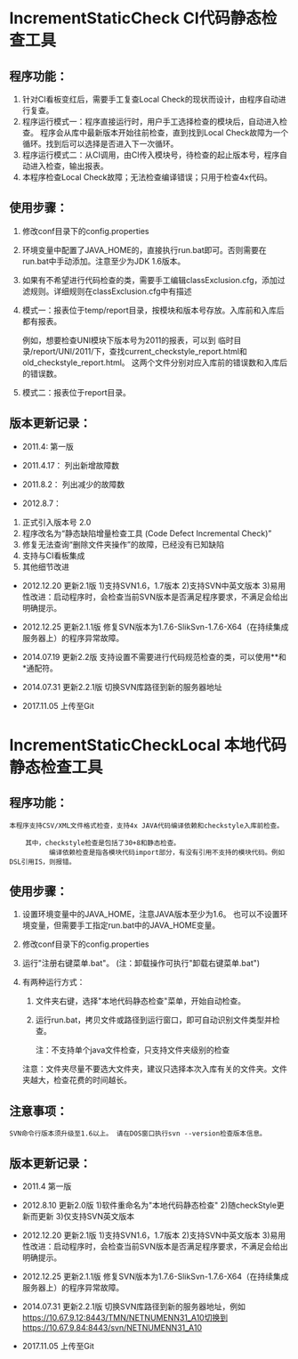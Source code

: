 # IncrementStaticCheck CI代码静态检查工具

## 程序功能：

1. 针对CI看板变红后，需要手工复查Local Check的现状而设计，由程序自动进行复查。
2. 程序运行模式一：程序直接运行时，用户手工选择检查的模块后，自动进入检查。 程序会从库中最新版本开始往前检查，直到找到Local Check故障为一个循环。找到后可以选择是否进入下一次循环。
3. 程序运行模式二：从CI调用，由CI传入模块号，待检查的起止版本号，程序自动进入检查，输出报表。
4. 本程序检查Local Check故障；无法检查编译错误；只用于检查4x代码。


## 使用步骤：

1. 修改conf目录下的config.properties

2. 环境变量中配置了JAVA_HOME的，直接执行run.bat即可。否则需要在run.bat中手动添加。注意至少为JDK 1.6版本。

3. 如果有不希望进行代码检查的类，需要手工编辑classExclusion.cfg，添加过滤规则。详细规则在classExclusion.cfg中有描述

4. 模式一：报表位于temp/report目录，按模块和版本号存放。入库前和入库后都有报表。
   
   例如，想要检查UNI模块下版本号为2011的报表，可以到 临时目录/report/UNI/2011/下，查找current_checkstyle_report.html和old_checkstyle_report.html。
   这两个文件分别对应入库前的错误数和入库后的错误数。
   
5. 模式二：报表位于report目录。

   
## 版本更新记录：
- 2011.4:
第一版

- 2011.4.17：
列出新增故障数

- 2011.8.2：
列出减少的故障数

- 2012.8.7：
1) 正式引入版本号 2.0
2) 程序改名为“静态缺陷增量检查工具 (Code Defect Incremental Check)”
3) 修复无法查询“删除文件夹操作”的故障，已经没有已知缺陷
4) 支持与CI看板集成
5) 其他细节改进

- 2012.12.20 更新2.1版
1)支持SVN1.6，1.7版本
2)支持SVN中英文版本
3)易用性改进：启动程序时，会检查当前SVN版本是否满足程序要求，不满足会给出明确提示。

- 2012.12.25 更新2.1.1版
修复SVN版本为1.7.6-SlikSvn-1.7.6-X64（在持续集成服务器上）的程序异常故障。

- 2014.07.19 更新2.2版
支持设置不需要进行代码规范检查的类，可以使用**和*通配符。

- 2014.07.31 更新2.2.1版
切换SVN库路径到新的服务器地址

- 2017.11.05 
上传至Git




# IncrementStaticCheckLocal 本地代码静态检查工具



## 程序功能：

    本程序支持CSV/XML文件格式检查，支持4x JAVA代码编译依赖和checkstyle入库前检查。
    
        其中，checkstyle检查是包括了30+8和静态检查。
              编译依赖检查是指各模块代码import部分，有没有引用不支持的模块代码。例如DSL引用IS，则报错。

## 使用步骤：

1. 设置环境变量中的JAVA_HOME，注意JAVA版本至少为1.6。  也可以不设置环境变量，但需要手工指定run.bat中的JAVA_HOME变量。

2. 修改conf目录下的config.properties

3. 运行"注册右键菜单.bat"。 (注：卸载操作可执行"卸载右键菜单.bat")

4. 有两种运行方式：

    1) 文件夹右键，选择"本地代码静态检查"菜单，开始自动检查。
    
    2) 运行run.bat，拷贝文件或路径到运行窗口，即可自动识别文件类型并检查。 
    
        注：不支持单个java文件检查，只支持文件夹级别的检查
        
    注意：文件夹尽量不要选大文件夹，建议只选择本次入库有关的文件夹。文件夹越大，检查花费的时间越长。

## 注意事项：

    SVN命令行版本须升级至1.6以上。 请在DOS窗口执行svn --version检查版本信息。 
    
    
## 版本更新记录：

- 2011.4     第一版


- 2012.8.10  更新2.0版
1)软件重命名为"本地代码静态检查"
2)随checkStyle更新而更新
3)仅支持SVN英文版本


- 2012.12.20 更新2.1版
1)支持SVN1.6，1.7版本
2)支持SVN中英文版本
3)易用性改进：启动程序时，会检查当前SVN版本是否满足程序要求，不满足会给出明确提示。

- 2012.12.25 更新2.1.1版
修复SVN版本为1.7.6-SlikSvn-1.7.6-X64（在持续集成服务器上）的程序异常故障。

- 2014.07.31 更新2.2.1版
切换SVN库路径到新的服务器地址，例如
https://10.67.9.12:8443/TMN/NETNUMENN31_A10切换到https://10.67.9.84:8443/svn/NETNUMENN31_A10

- 2017.11.05 
上传至Git










